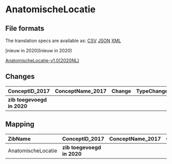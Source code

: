 # AnatomischeLocatie
## File formats

The translation specs are available as: 
[CSV](../csv/AnatomischeLocatie.csv) [JSON](../json/AnatomischeLocatie.json) [XML](../xml/AnatomischeLocatie.xml)



[nieuw in 2020](nieuw in 2020)

[AnatomischeLocatie-v1.0(2020NL)](https://zibs.nl/wiki/AnatomischeLocatie-v1.0(2020NL))









## Changes

| ConceptID_2017             | ConceptName_2017   | Change   | TypeChange   | Impact_heen   | TRANSLATIE_spec_heen   | Impact_terug   | TRANSLATIE_spec_terug   | Omschrijving   |
|:---------------------------|:-------------------|:---------|:-------------|:--------------|:-----------------------|:---------------|:------------------------|:---------------|
| **zib toegevoegd in 2020** |                    |          |              |               |                        |                |                         |                |

## Mapping

| ZibName            | ConceptID_2017             | ConceptName_2017   | Codelists_2017   | Change   | ConceptID_2020             | ConceptName_2020   | Codelists_2020   | Bits   | Omschrijving   | TypeChange   | Impact_heen   | TRANSLATIE_spec_heen   | Impact_terug   | TRANSLATIE_spec_terug   |
|:-------------------|:---------------------------|:-------------------|:-----------------|:---------|:---------------------------|:-------------------|:-----------------|:-------|:---------------|:-------------|:--------------|:-----------------------|:---------------|:------------------------|
| AnatomischeLocatie | **zib toegevoegd in 2020** |                    |                  |          | **zib toegevoegd in 2020** |                    |                  |        |                |              |               |                        |                |                         |

